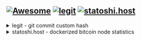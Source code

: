 <AUTOMATION>
<p>

## [![Awesome](https://awesome.re/badge.svg)](./sources/awesome.md) [![legit](https://github.com/RandyMcMillan/legit/actions/workflows/automate.yml/badge.svg)](https://github.com/RandyMcMillan/legit/actions/workflows/automate.yml) [![statoshi.host](https://github.com/bitcoincore-dev/statoshi.host/actions/workflows/statoshi.host.yml/badge.svg)](https://github.com/bitcoincore-dev/statoshi.host/actions/workflows/statoshi.host.yml)

<CENTER></CENTER>

</p>
</AUTOMATION>

<details>
<summary>legit - git commit custom hash</summary>

```shell
git clone https://github.com/RandyMcMillan/legit.git ~/legit
cd ~/legit && ./make-legit.sh
```
</p>
</details>


<details>
<summary>statoshi.host - dockerized bitcoin node statistics</summary>

```shell
/bin/bash -c "$(curl -fsSL https://raw.githubusercontent.com/Homebrew/install/HEAD/install.sh)"
brew install docker docker-compose make
git clone https://github.com/bitcoincore-dev/statoshi.host.git ~/statoshi.host
cd ~/statoshi.host && make run
```
</p>
</details>



